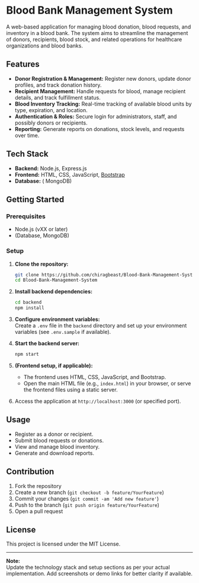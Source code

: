 # Blood Bank Management System

A web-based application for managing blood donation, blood requests, and inventory in a blood bank. The system aims to streamline the management of donors, recipients, blood stock, and related operations for healthcare organizations and blood banks.

## Features

- **Donor Registration & Management:** Register new donors, update donor profiles, and track donation history.
- **Recipient Management:** Handle requests for blood, manage recipient details, and track fulfillment status.
- **Blood Inventory Tracking:** Real-time tracking of available blood units by type, expiration, and location.
- **Authentication & Roles:** Secure login for administrators, staff, and possibly donors or recipients.
- **Reporting:** Generate reports on donations, stock levels, and requests over time.

## Tech Stack

- **Backend:** Node.js, Express.js  
- **Frontend:** HTML, CSS, JavaScript, [Bootstrap](https://getbootstrap.com/)  
- **Database:** ( MongoDB)  

## Getting Started

### Prerequisites

- Node.js (vXX or later)
- (Database, MongoDB)

### Setup

1. **Clone the repository:**
   ```bash
   git clone https://github.com/chiragbeast/Blood-Bank-Management-System.git
   cd Blood-Bank-Management-System
   ```

2. **Install backend dependencies:**
   ```bash
   cd backend
   npm install
   ```

3. **Configure environment variables:**  
   Create a `.env` file in the `backend` directory and set up your environment variables (see `.env.sample` if available).

4. **Start the backend server:**
   ```bash
   npm start
   ```

5. **(Frontend setup, if applicable):**
   - The frontend uses HTML, CSS, JavaScript, and Bootstrap.  
   - Open the main HTML file (e.g., `index.html`) in your browser, or serve the frontend files using a static server.

6. Access the application at `http://localhost:3000` (or specified port).

## Usage

- Register as a donor or recipient.
- Submit blood requests or donations.
- View and manage blood inventory.
- Generate and download reports.

## Contribution

1. Fork the repository
2. Create a new branch (`git checkout -b feature/YourFeature`)
3. Commit your changes (`git commit -am 'Add new feature'`)
4. Push to the branch (`git push origin feature/YourFeature`)
5. Open a pull request

## License

This project is licensed under the MIT License.

---

**Note:**  
Update the technology stack and setup sections as per your actual implementation. Add screenshots or demo links for better clarity if available.
